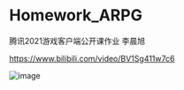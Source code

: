 # Homework_ARPG
腾讯2021游戏客户端公开课作业  李晨旭

https://www.bilibili.com/video/BV1Sg411w7c6

![image](https://github.com/857329210/Homework_ARPG/image/sketch.png)
